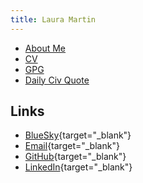 ```yaml
---
title: Laura Martin
---
```


* [About Me](about.html)
* [CV](cv.html)
* [GPG](gpg.html)
* [Daily Civ Quote](/civ-quotes)

## Links

* [BlueSky](https://bsky.app/profile/bsky.surminus.com){target="_blank"}
* [Email](mailto:work+website@surminus.com){target="_blank"}
* [GitHub](https://github.com/surminus){target="_blank"}
* [LinkedIn](https://www.linkedin.com/in/surminus){target="_blank"}
